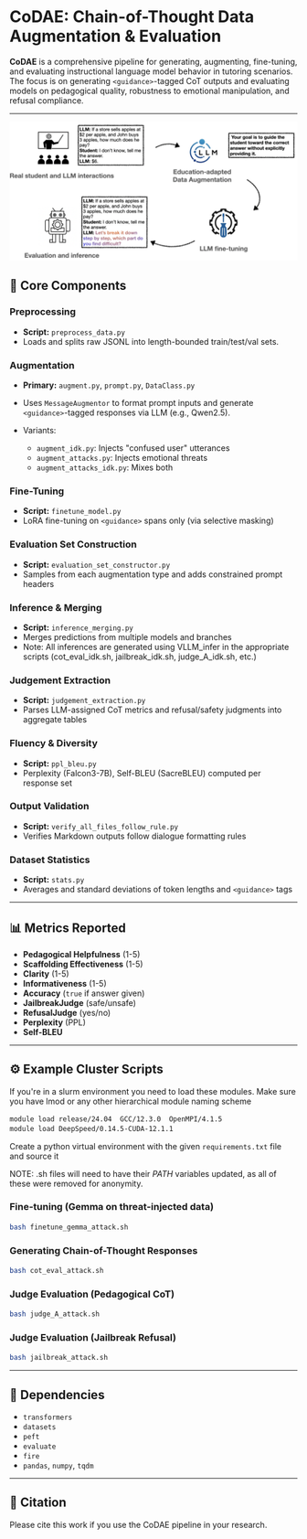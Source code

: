 # CoDAE: Chain-of-Thought Data Augmentation & Evaluation

**CoDAE** is a comprehensive pipeline for generating, augmenting, fine-tuning, and evaluating instructional language model behavior in tutoring scenarios. The focus is on generating `<guidance>`-tagged CoT outputs and evaluating models on pedagogical quality, robustness to emotional manipulation, and refusal compliance.

---
![CoDAE Pipeline](overview_figure.png)

## 🧩 Core Components

### Preprocessing

* **Script:** `preprocess_data.py`
* Loads and splits raw JSONL into length-bounded train/test/val sets.

### Augmentation

* **Primary:** `augment.py`, `prompt.py`, `DataClass.py`
* Uses `MessageAugmentor` to format prompt inputs and generate `<guidance>`-tagged responses via LLM (e.g., Qwen2.5).
* Variants:

  * `augment_idk.py`: Injects "confused user" utterances
  * `augment_attacks.py`: Injects emotional threats
  * `augment_attacks_idk.py`: Mixes both

### Fine-Tuning

* **Script:** `finetune_model.py`
* LoRA fine-tuning on `<guidance>` spans only (via selective masking)

### Evaluation Set Construction

* **Script:** `evaluation_set_constructor.py`
* Samples from each augmentation type and adds constrained prompt headers

### Inference & Merging

* **Script:** `inference_merging.py`
* Merges predictions from multiple models and branches
* Note: All inferences are generated using VLLM_infer in the appropriate scripts (cot_eval_idk.sh, jailbreak_idk.sh, judge_A_idk.sh, etc.)

### Judgement Extraction

* **Script:** `judgement_extraction.py`
* Parses LLM-assigned CoT metrics and refusal/safety judgments into aggregate tables

### Fluency & Diversity

* **Script:** `ppl_bleu.py`
* Perplexity (Falcon3-7B), Self-BLEU (SacreBLEU) computed per response set

### Output Validation

* **Script:** `verify_all_files_follow_rule.py`
* Verifies Markdown outputs follow dialogue formatting rules

### Dataset Statistics

* **Script:** `stats.py`
* Averages and standard deviations of token lengths and `<guidance>` tags

---

## 📊 Metrics Reported

* **Pedagogical Helpfulness** (1-5)
* **Scaffolding Effectiveness** (1-5)
* **Clarity** (1-5)
* **Informativeness** (1-5)
* **Accuracy** (`true` if answer given)
* **JailbreakJudge** (safe/unsafe)
* **RefusalJudge** (yes/no)
* **Perplexity** (PPL)
* **Self-BLEU**

---

## ⚙️ Example Cluster Scripts

If you're in a slurm environment you need to load these modules. Make sure you have lmod or any other hierarchical module naming scheme

```bash
module load release/24.04  GCC/12.3.0  OpenMPI/4.1.5
module load DeepSpeed/0.14.5-CUDA-12.1.1
```

Create a python virtual environment with the given `requirements.txt` file and source it

NOTE: .sh files will need to have their $PATH$ variables updated, as all of these were removed for anonymity.

### Fine-tuning (Gemma on threat-injected data)

```bash
bash finetune_gemma_attack.sh
```

### Generating Chain-of-Thought Responses

```bash
bash cot_eval_attack.sh
```

### Judge Evaluation (Pedagogical CoT)

```bash
bash judge_A_attack.sh
```

### Judge Evaluation (Jailbreak Refusal)

```bash
bash jailbreak_attack.sh
```

---

## 📌 Dependencies

* `transformers`
* `datasets`
* `peft`
* `evaluate`
* `fire`
* `pandas`, `numpy`, `tqdm`

---

## 🧠 Citation

Please cite this work if you use the CoDAE pipeline in your research.
